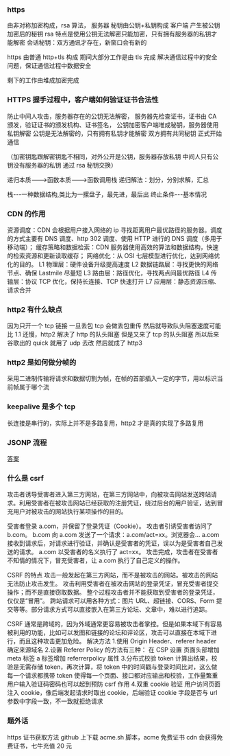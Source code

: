 ### https

由非对称加密构成，rsa 算法，
服务器 秘钥由公钥+私钥构成
客户端 产生被公钥加密后的秘钥
rsa 特点是使用公钥无法解密只能加密，只有拥有服务器的私钥才能解密
会话秘钥：双方通讯才存在，新窗口会有新的

https 由普通 http+tls 构成
期间大部分工作是由 tls 完成
解决通信过程中的安全问题，保证通信过程中数据安全

剩下的工作由堆成加密完成

### HTTPS 握手过程中，客户端如何验证证书合法性

防止中间人攻击，服务器存在的公钥无法解密，
服务器先检查证书，证书由 CA 颁发，验证证书的颁发机构、证书签名，
公钥加密客户端堆成秘钥，服务器使用私钥解密
公钥是无法解密的，只有拥有私钥才能解密
双方拥有共同秘钥
正式开始通信

（加密钥匙跟解密钥匙不相同，对外公开是公钥，服务器存放私钥
中间人只有公钥没有服务器的私钥
通过 rsa 秘钥交换）

递归本质--->函数本质--->函数调用栈
递归解法：划分，分别求解，汇总

栈---一种数据结构,类比为一摞盘子，最先进，最后出
终止条件---基本情况

### CDN 的作用

资源调度：CDN 会根据用户接入网络的 ip 寻找距离用户最优路径的服务器。调度的方式主要有 DNS 调度、http 302 调度、使用 HTTP 进行的 DNS 调度（多用于移动端）；
缓存策略和数据检索：CDN 服务器使用高效的算法和数据结构，快速的检索资源和更新读取缓存；
网络优化：从 OSI 七层模型进行优化，达到网络优化的目的。
L1 物理层：硬件设备升级提高速度
L2 数据链路层：寻找更快的网络节点、确保 Lastmile 尽量短
L3 路由层：路径优化，寻找两点间最优路径
L4 传输层：协议 TCP 优化，保持长连接、TCP 快速打开
L7 应用层：静态资源压缩、请求合并

### http2 有什么缺点

因为只开一个 tcp 链接 一旦丢包 tcp 会做丢包重传 然后就导致队头阻塞速度可能比 1.1 还慢，http2 解决了 http 的队头阻塞 但是又来了 tcp 的队头阻塞 所以后来谷歌出的 quick 就用了 udp 去改 然后就成了 http3

### http2 是如何做分帧的

采用二进制传输将请求和数据切割为帧，在帧的首部插入一定的字节，用以标识当前帧属于哪个流

### keepalive 是多个 tcp

长连接是串行的，实际上并不是多路复用，http2 才是真的实现了多路复用

### JSONP 流程

[答案](https://www.zhihu.com/people/codefalling/posts)

### 什么是 csrf

攻击者诱导受害者进入第三方网站，在第三方网站中，向被攻击网站发送跨站请求。利用受害者在被攻击网站已经获取的注册凭证，绕过后台的用户验证，达到冒充用户对被攻击的网站执行某项操作的目的。

受害者登录 a.com，并保留了登录凭证（Cookie）。
攻击者引诱受害者访问了 b.com。
b.com 向 a.com 发送了一个请求：a.com/act=xx。浏览器会…
a.com 接收到请求后，对请求进行验证，并确认是受害者的凭证，误以为是受害者自己发送的请求。
a.com 以受害者的名义执行了 act=xx。
攻击完成，攻击者在受害者不知情的情况下，冒充受害者，让 a.com 执行了自己定义的操作。

CSRF 的特点
攻击一般发起在第三方网站，而不是被攻击的网站。被攻击的网站无法防止攻击发生。
攻击利用受害者在被攻击网站的登录凭证，冒充受害者提交操作；而不是直接窃取数据。
整个过程攻击者并不能获取到受害者的登录凭证，仅仅是“冒用”。
跨站请求可以用各种方式：图片 URL、超链接、CORS、Form 提交等等。部分请求方式可以直接嵌入在第三方论坛、文章中，难以进行追踪。

CSRF 通常是跨域的，因为外域通常更容易被攻击者掌控。但是如果本域下有容易被利用的功能，比如可以发图和链接的论坛和评论区，攻击可以直接在本域下进行，而且这种攻击更加危险。
解决方法 1.使用 Origin Header、referer header 确定来源域名 2.设置 Referer Policy 的方法有三种：
在 CSP 设置
页面头部增加 meta 标签
a 标签增加 referrerpolicy 属性 3.分布式校验 token 计算出结果，校验是无需存储 token，再次计算，将 token 中的时间戳与登录时间比对，这么做每一个请求都携带 token 使得每一个页面、接口都对应输出和校验，工作量繁重
用户输入验证码密码也可以起到预防 csrf 作用 4.双重 cookie 验证
用户访问页面注入 cookie，像后端发起请求时取出 cookie，后端验证 cookie 字段是否与 url 参数中字段一致，不一致就拒绝请求

### 题外话

https 证书获取方法
github 上下载 acme.sh 脚本，acme 免费证书
cdn 会获得免费证书，七牛充值 20 元
